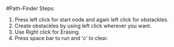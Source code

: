 #Path-Finder
Steps:
1) Press left click for start node and again left click for obstackles.
2) Create obstackles by using left click wherever you want.
3) Use Right click for Erasing.
4) Press space bar to run and 'c' to clear.

